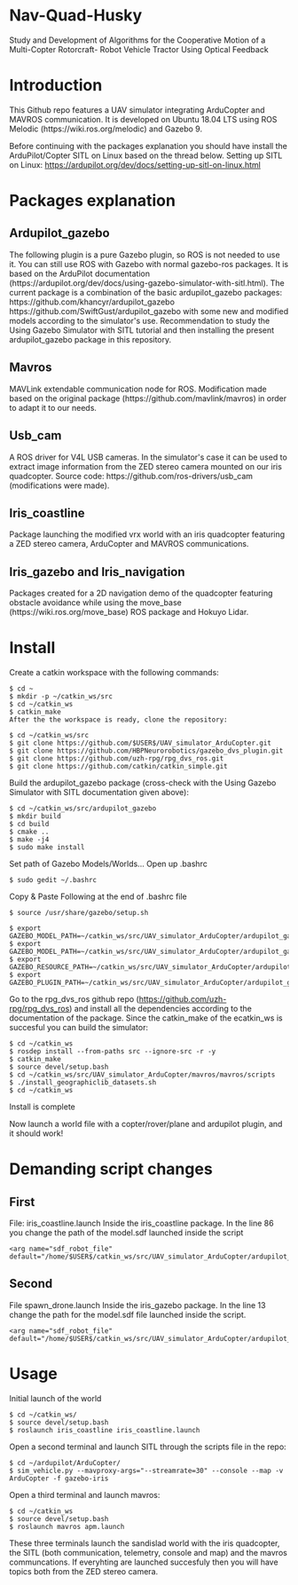 # Nav-Quad-Husky
 Study and Development of Algorithms for the Cooperative Motion of a Multi-Copter Rotorcraft- Robot Vehicle Tractor Using Optical Feedback

<H1>Introduction</H1>
This Github repo features a UAV simulator integrating ArduCopter and MAVROS communication. It is developed on Ubuntu 18.04 LTS using ROS Melodic (https://wiki.ros.org/melodic) and Gazebo 9.

Before continuing with the packages explanation you should have install the ArduPilot/Copter SITL on Linux based on the thread below. Setting up SITL on Linux: https://ardupilot.org/dev/docs/setting-up-sitl-on-linux.html

<H1>Packages explanation</H1>
<H2>Ardupilot_gazebo</H2>
The following plugin is a pure Gazebo plugin, so ROS is not needed to use it. You can still use ROS with Gazebo with normal gazebo-ros packages. It is based on the ArduPilot documentation (https://ardupilot.org/dev/docs/using-gazebo-simulator-with-sitl.html). </n> The current package is a combination of the basic ardupilot_gazebo packages:
https://github.com/khancyr/ardupilot_gazebo
https://github.com/SwiftGust/ardupilot_gazebo
with some new and modified models according to the simulator's use. Recommendation to study the Using Gazebo Simulator with SITL tutorial and then installing the present ardupilot_gazebo package in this repository.

<H2>Mavros</H2>
MAVLink extendable communication node for ROS. Modification made based on the original package (https://github.com/mavlink/mavros) in order to adapt it to our needs.

<H2>Usb_cam</H2>
A ROS driver for V4L USB cameras. In the simulator's case it can be used to extract image information from the ZED stereo camera mounted on our iris quadcopter. Source code: https://github.com/ros-drivers/usb_cam (modifications were made).

<H2>Iris_coastline</H2>
Package launching the modified vrx world with an iris quadcopter featuring a ZED stereo camera, ArduCopter and MAVROS communications.

<H2>Iris_gazebo and Iris_navigation</H2>
Packages created for a 2D navigation demo of the quadcopter featuring obstacle avoidance while using the move_base (https://wiki.ros.org/move_base) ROS package and Hokuyo Lidar.

<h1>Install</h1>
Create a catkin workspace with the following commands:

```
$ cd ~
$ mkdir -p ~/catkin_ws/src
$ cd ~/catkin_ws
$ catkin_make
After the the workspace is ready, clone the repository:
```

```
$ cd ~/catkin_ws/src
$ git clone https://github.com/$USER$/UAV_simulator_ArduCopter.git
$ git clone https://github.com/HBPNeurorobotics/gazebo_dvs_plugin.git
$ git clone https://github.com/uzh-rpg/rpg_dvs_ros.git
$ git clone https://github.com/catkin/catkin_simple.git
```
Build the ardupilot_gazebo package (cross-check with the Using Gazebo Simulator with SITL documentation given above):

```
$ cd ~/catkin_ws/src/ardupilot_gazebo
$ mkdir build
$ cd build
$ cmake ..
$ make -j4
$ sudo make install
```

Set path of Gazebo Models/Worlds... Open up .bashrc

```
$ sudo gedit ~/.bashrc
```
Copy & Paste Following at the end of .bashrc file

```
$ source /usr/share/gazebo/setup.sh
```
```
$ export GAZEBO_MODEL_PATH=~/catkin_ws/src/UAV_simulator_ArduCopter/ardupilot_gazebo/models:${GAZEBO_MODEL_PATH}
$ export GAZEBO_MODEL_PATH=~/catkin_ws/src/UAV_simulator_ArduCopter/ardupilot_gazebo/models_gazebo:${GAZEBO_MODEL_PATH}
$ export GAZEBO_RESOURCE_PATH=~/catkin_ws/src/UAV_simulator_ArduCopter/ardupilot_gazebo/worlds:${GAZEBO_RESOURCE_PATH}
$ export GAZEBO_PLUGIN_PATH=~/catkin_ws/src/UAV_simulator_ArduCopter/ardupilot_gazebo/build:${GAZEBO_PLUGIN_PATH}
```

Go to the rpg_dvs_ros github repo (https://github.com/uzh-rpg/rpg_dvs_ros) and install all the dependencies according to the documentation of the package. Since the catkin_make of the ecatkin_ws is succesful you can build the simulator:

```
$ cd ~/catkin_ws
$ rosdep install --from-paths src --ignore-src -r -y
$ catkin_make
$ source devel/setup.bash
$ cd ~/catkin_ws/src/UAV_simulator_ArduCopter/mavros/mavros/scripts
$ ./install_geographiclib_datasets.sh
$ cd ~/catkin_ws
```
Install is complete

Now launch a world file with a copter/rover/plane and ardupilot plugin, and it should work!

<h1>Demanding script changes</h1>

<h2>First</h2>
File: iris_coastline.launch Inside the iris_coastline package. In the line 86 you change the path of the model.sdf launched inside the script

```
<arg name="sdf_robot_file" default="/home/$USER$/catkin_ws/src/UAV_simulator_ArduCopter/ardupilot_gazebo/models/iris_with_ardupilot_and_zed_stereocamera/model.sdf"/>
```

<h2>Second</h2>
File spawn_drone.launch Inside the iris_gazebo package. In the line 13 change the path for the model.sdf file launched inside the script.

```
<arg name="sdf_robot_file" default="/home/$USER$/catkin_ws/src/UAV_simulator_ArduCopter/ardupilot_gazebo/models/iris_with_lidar/model.sdf"/>
```
<h1>Usage</h1>

Initial launch of the world
```
$ cd ~/catkin_ws/
$ source devel/setup.bash
$ roslaunch iris_coastline iris_coastline.launch
```
Open a second terminal and launch SITL through the scripts file in the repo:
```
$ cd ~/ardupilot/ArduCopter/
$ sim_vehicle.py --mavproxy-args="--streamrate=30" --console --map -v ArduCopter -f gazebo-iris
```
Open a third terminal and launch mavros:
```
$ cd ~/catkin_ws
$ source devel/setup.bash
$ roslaunch mavros apm.launch
```
These three terminals launch the sandislad world with the iris quadcopter, the SITL (both communication, telemetry, console and map) and the mavros communcations. If everyhting are launched succesfuly then you will have topics both from the ZED stereo camera.
